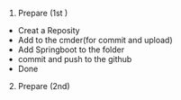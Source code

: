 1. Prepare (1st )
 - Creat a Reposity 
 - Add to the cmder(for commit and upload)
 - Add Springboot to the folder
 - commit and push to the github
 - Done

2. Prepare (2nd)
 
